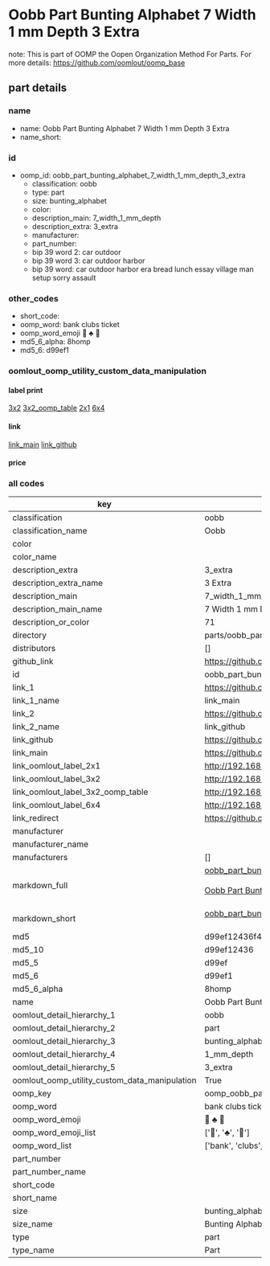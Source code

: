 # Oobb Part Bunting Alphabet 7 Width 1 mm Depth 3 Extra  

note: This is part of OOMP the Oopen Organization Method For Parts. For more details: https://github.com/oomlout/oomp_base

##  part details
  







### name
* name: Oobb Part Bunting Alphabet 7 Width 1 mm Depth 3 Extra
* name_short: 
### id
* oomp_id: oobb_part_bunting_alphabet_7_width_1_mm_depth_3_extra
  * classification: oobb
  * type: part
  * size: bunting_alphabet
  * color: 
  * description_main: 7_width_1_mm_depth
  * description_extra: 3_extra
  * manufacturer: 
  * part_number: 
  * bip 39 word 2: car outdoor
  * bip 39 word 3: car outdoor harbor
  * bip 39 word: car outdoor harbor era bread lunch essay village man setup sorry assault

### other_codes
* short_code: 
* oomp_word: bank clubs ticket
* oomp_word_emoji :bank: :clubs: :ticket:
* md5_6_alpha: 8homp
* md5_6: d99ef1






### oomlout_oomp_utility_custom_data_manipulation
#### label print
[3x2](http://192.168.1.245:1112/?label=oomp%208homp)
[3x2_oomp_table](http://192.168.1.108:1112/?label=oomp%208homp)
[2x1](http://192.168.1.242:1112/?label=oomp%208homp)
[6x4](http://192.168.1.55:1112/?label=oomp%208homp)    

#### link

[link_main](https://github.com/oomlout/oomlout_oomp_version_1_messy/tree/main/parts/oobb_part_bunting_alphabet_7_width_1_mm_depth_3_extra) [link_github](https://github.com/oomlout/oomlout_oomp_version_1_messy/tree/main/parts/oobb_part_bunting_alphabet_7_width_1_mm_depth_3_extra)                             

#### price







### all codes 
| key | value |  
| --- | --- |  
| classification | oobb |  
| classification_name | Oobb |  
| color |  |  
| color_name |  |  
| description_extra | 3_extra |  
| description_extra_name | 3 Extra |  
| description_main | 7_width_1_mm_depth |  
| description_main_name | 7 Width 1 mm Depth |  
| description_or_color | 71 |  
| directory | parts/oobb_part_bunting_alphabet_7_width_1_mm_depth_3_extra |  
| distributors | [] |  
| github_link | https://github.com/oomlout/oomlout_oomp_part_src/tree/main/parts/oobb_part_bunting_alphabet_7_width_1_mm_depth_3_extra |  
| id | oobb_part_bunting_alphabet_7_width_1_mm_depth_3_extra |  
| link_1 | https://github.com/oomlout/oomlout_oomp_version_1_messy/tree/main/parts/oobb_part_bunting_alphabet_7_width_1_mm_depth_3_extra |  
| link_1_name | link_main |  
| link_2 | https://github.com/oomlout/oomlout_oomp_version_1_messy/tree/main/parts/oobb_part_bunting_alphabet_7_width_1_mm_depth_3_extra |  
| link_2_name | link_github |  
| link_github | https://github.com/oomlout/oomlout_oomp_version_1_messy/tree/main/parts/oobb_part_bunting_alphabet_7_width_1_mm_depth_3_extra |  
| link_main | https://github.com/oomlout/oomlout_oomp_version_1_messy/tree/main/parts/oobb_part_bunting_alphabet_7_width_1_mm_depth_3_extra |  
| link_oomlout_label_2x1 | http://192.168.1.242:1112/?label=oomp%208homp |  
| link_oomlout_label_3x2 | http://192.168.1.245:1112/?label=oomp%208homp |  
| link_oomlout_label_3x2_oomp_table | http://192.168.1.108:1112/?label=oomp%208homp |  
| link_oomlout_label_6x4 | http://192.168.1.55:1112/?label=oomp%208homp |  
| link_redirect | https://github.com/oomlout/oomlout_oomp_version_1_messy/tree/main/parts/oobb_part_bunting_alphabet_7_width_1_mm_depth_3_extra |  
| manufacturer |  |  
| manufacturer_name |  |  
| manufacturers | [] |  
| markdown_full | [oobb_part_bunting_alphabet_7_width_1_mm_depth_3_extra](none)<br>[](none)<br>[Oobb Part Bunting Alphabet 7 Width 1 Mm Depth 3 Extra](none)<br><br> |  
| markdown_short | [oobb_part_bunting_alphabet_7_width_1_mm_depth_3_extra](none)<br><br> |  
| md5 | d99ef12436f409a6148db4c4d2274912 |  
| md5_10 | d99ef12436 |  
| md5_5 | d99ef |  
| md5_6 | d99ef1 |  
| md5_6_alpha | 8homp |  
| name | Oobb Part Bunting Alphabet 7 Width 1 mm Depth 3 Extra |  
| oomlout_detail_hierarchy_1 | oobb |  
| oomlout_detail_hierarchy_2 | part |  
| oomlout_detail_hierarchy_3 | bunting_alphabet |  
| oomlout_detail_hierarchy_4 | 1_mm_depth |  
| oomlout_detail_hierarchy_5 | 3_extra |  
| oomlout_oomp_utility_custom_data_manipulation | True |  
| oomp_key | oomp_oobb_part_bunting_alphabet_7_width_1_mm_depth_3_extra |  
| oomp_word | bank clubs ticket |  
| oomp_word_emoji | :bank: :clubs: :ticket: |  
| oomp_word_emoji_list | [':bank:', ':clubs:', ':ticket:'] |  
| oomp_word_list | ['bank', 'clubs', 'ticket'] |  
| part_number |  |  
| part_number_name |  |  
| short_code |  |  
| short_name |  |  
| size | bunting_alphabet |  
| size_name | Bunting Alphabet |  
| type | part |  
| type_name | Part |  

